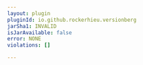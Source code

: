 ```yaml
---
layout: plugin
pluginId: io.github.rockerhieu.versionberg
jarSha1: INVALID
isJarAvailable: false
error: NONE
violations: []

---
```

